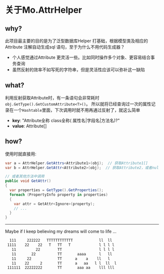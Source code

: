 # 关于Mo.AttrHelper

## why?  

此项目最主要的目的是为了泛型数据库Helper 打基础，根据模型类及相应的Attribute 注解自动生成sql 语句，至于为什么不用代码生成器？  

  - 个人感觉通过Attribute 更灵活一些。比如同时操作多个对象、更容易结合事务查询 
  - 虽然反射的效率不如写死的字符串，但是灵活性应该可以弥补这一缺陷  
  
## what?  

利用反射获取Attribute时，有一条语句会非常耗时`obj.GetType().GetCustomAttribute<T>()`。
所以就将已经查询过一次的属性记录在一个`Hashtable`里面，下次调用时就不用再通过反射了，就这么简单    

  - **key**: "Attribute全称 class全称( 属性名|字段名|方法名)?"  
  - **value**: Attribute[]  
  
## how?  

使用时就直接用:
```csharp
var a = AttrHelper.GetAttrs<Attribute1>(obj);  // 获取Attribute1[]
var b = AttrHelper.GetAttr<Attribute2>(obj);  // 获取Attribute2，或者null

// 或者其他方法中调用
public void GetAttr()
{
  var properties = GetType().GetProperties();
  foreach (PropertyInfo property in properties)
  {
    var attr = GetAttr<Ignore>(property);
    // ...
  }
}
```
-----  
Maybe if I keep believing my dreams will come to life ...

```txt
  111     222222   TTTTTTTTTTTT            ll  ll  
 1111    22    22   T   TT   T             l l l l  
   11         22        TT                 l l l l  
   11       22          TT       aaaa      l   ll  
   11     22            TT      a    a    ll   l  
   11    22     2       TT      a   aa   l l  ll  l
 111111  22222222       TT       aaa aa    lll lll  
 ```
